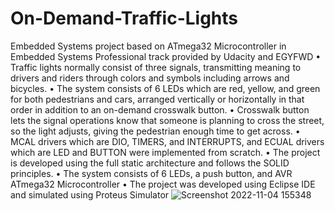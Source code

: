 # On-Demand-Traffic-Lights
Embedded Systems project based on ATmega32 Microcontroller in Embedded Systems Professional track provided by Udacity and EGYFWD
• Traffic lights normally consist of three signals, transmitting meaning to drivers and riders through colors and symbols including arrows and bicycles.
• The system consists of 6 LEDs which are red, yellow, and green for both pedestrians and cars, arranged vertically or horizontally in that order in addition to an on-demand crosswalk button.
• Crosswalk button lets the signal operations know that someone is planning to cross the street, so the light adjusts, giving the pedestrian enough time to get across.
• MCAL drivers which are DIO, TIMERS, and INTERRUPTS, and ECUAL drivers which are LED and BUTTON were implemented from scratch.
• The project is developed using the full static architecture and follows the SOLID principles.
• The system consists of 6 LEDs, a push button, and AVR ATmega32 Microcontroller
• The project was developed using Eclipse IDE and simulated using Proteus Simulator
![Screenshot 2022-11-04 155348](https://user-images.githubusercontent.com/70335125/199989436-186b3c97-2ba4-4616-ba33-47b7c499d7f8.png)
